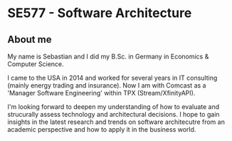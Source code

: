 # SE577 - Software Architecture

## About me

My name is Sebastian and I did my B.Sc. in Germany in Economics & Computer Science.

I came to the USA in 2014 and worked for several years in IT consulting (mainly energy trading and insurance).
Now I am with Comcast as a 'Manager Software Engineering' within TPX (Stream/XfinityAPI).


I'm looking forward to deepen my understanding of how to evaluate and strucurally assess technology and architectural decisions.
I hope to gain insights in the latest research and trends on software architecutre from an academic perspective and how to apply it in the business world.

